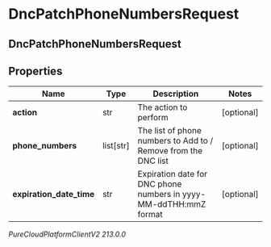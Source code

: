 # DncPatchPhoneNumbersRequest

## DncPatchPhoneNumbersRequest

## Properties

|Name | Type | Description | Notes|
|------------ | ------------- | ------------- | -------------|
| **action** | str | The action to perform | [optional] |
| **phone_numbers** | list[str] | The list of phone numbers to Add to / Remove from the DNC list  | [optional] |
| **expiration_date_time** | str | Expiration date for DNC phone numbers in yyyy-MM-ddTHH:mmZ format | [optional] |



_PureCloudPlatformClientV2 213.0.0_
